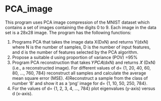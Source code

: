 # PCA_image
This program uses PCA image compression of the MNIST dataset which contains a set of images containing the digits 0 to 9. Each image in the data set is a 28x28 image.
The program has the following functions:
1) Programs PCA that takes the image data X(DxN) and returns Y(dxN) where N is the number of
samples, D is the number of input features, and d is the number of features selected by
the PCA algorithm. 
2) Propose a suitable d using proportion of variance (POV) =95%
3) Program PCA reconstruction that takes 𝑌𝑃𝐶𝐴(dxN) and returns 𝑋̂ (DxN) (i.e., a
reconstructed image). For different values of d= {1, 20, 40, 60, 80, …, 760, 784}
reconstruct all samples and calculate the average mean square error (MSE). 
4)Reconstruct a sample from the class of number ‘8’ and show it as a ‘png’ image for d=
{1, 10, 50, 250, 784}.  
5) For the values of d= {1, 2, 3, 4, …, 784} plot eigenvalues (y-axis) versus d (x-axis).  

